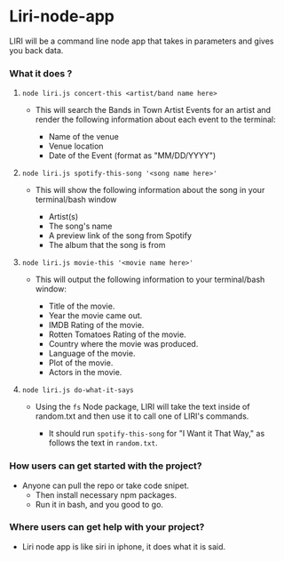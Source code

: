 # Liri-node-app

LIRI will be a command line node app that takes in parameters and gives you back data.

### What it does ?

1. `node liri.js concert-this <artist/band name here>`

   * This will search the Bands in Town Artist Events for an artist and render the following information about each event to the terminal:

     * Name of the venue
     * Venue location
     * Date of the Event (format as "MM/DD/YYYY")

2. `node liri.js spotify-this-song '<song name here>'`

   * This will show the following information about the song in your terminal/bash window

     * Artist(s)
     * The song's name
     * A preview link of the song from Spotify
     * The album that the song is from

3. `node liri.js movie-this '<movie name here>'`

   * This will output the following information to your terminal/bash window:
   
       * Title of the movie.
       * Year the movie came out.
       * IMDB Rating of the movie.
       * Rotten Tomatoes Rating of the movie.
       * Country where the movie was produced.
       * Language of the movie.
       * Plot of the movie.
       * Actors in the movie.

4. `node liri.js do-what-it-says`

   * Using the `fs` Node package, LIRI will take the text inside of random.txt and then use it to call one of LIRI's commands.

     * It should run `spotify-this-song` for "I Want it That Way," as follows the text in `random.txt`.

### How users can get started with the project?

* Anyone can pull the repo or take code snipet. 
    * Then install necessary npm packages.
    * Run it in bash, and you good to go.

### Where users can get help with your project?

* Liri node app is like siri in iphone, it does what it is said. 